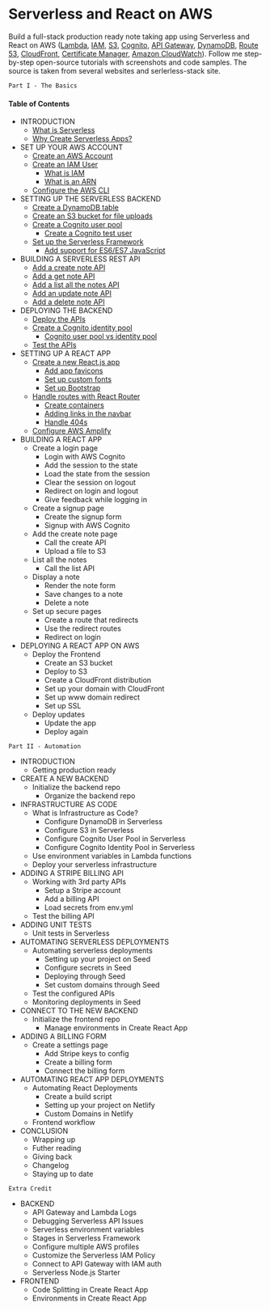 # Serverless and React on AWS
Build a full-stack production ready note taking app using Serverless and React on AWS ([Lambda](https://aws.amazon.com/lambda/), [IAM](https://aws.amazon.com/iam/), [S3](https://aws.amazon.com/s3/), [Cognito](https://aws.amazon.com/cognito/), [API Gateway](https://aws.amazon.com/api-gateway/), [DynamoDB](https://aws.amazon.com/dynamodb/), [Route 53](https://aws.amazon.com/route53/), [CloudFront](https://aws.amazon.com/cloudfront/), [Certificate Manager](https://aws.amazon.com/certificate-manager/), [Amazon CloudWatch](https://aws.amazon.com/cloudwatch/)). Follow me step-by-step open-source tutorials with screenshots and code samples. The source is taken from several websites and serlerless-stack site.

```
Part I - The Basics
```

#### **Table of Contents**
* INTRODUCTION  
  * [What is Serverless](https://github.com/eksant/serverless-react-aws/blob/master/docs/introduction/what-is-serverless.md)
  * [Why Create Serverless Apps?](https://github.com/eksant/serverless-react-aws/blob/master/docs/introduction/why-create-serverless-apps.md)
* SET UP YOUR AWS ACCOUNT
  * [Create an AWS Account](https://github.com/eksant/serverless-react-aws/blob/master/docs/setup-aws/create-an-aws-account.md)
  * [Create an IAM User](https://github.com/eksant/serverless-react-aws/blob/master/docs/setup-aws/create-an-iam-user.md)
    * [What is IAM](https://github.com/eksant/serverless-react-aws/blob/master/docs/setup-aws/what-is-iam.md)
    * [What is an ARN](https://github.com/eksant/serverless-react-aws/blob/master/docs/setup-aws/what-is-an-arn.md)
  * [Configure the AWS CLI](https://github.com/eksant/serverless-react-aws/blob/master/docs/setup-aws/configure-the-aws-cli.md)
* SETTING UP THE SERVERLESS BACKEND
  * [Create a DynamoDB table](https://github.com/eksant/serverless-react-aws/blob/master/docs/setting-serverless/create-a-dynamodb-table.md)
  * [Create an S3 bucket for file uploads](https://github.com/eksant/serverless-react-aws/blob/master/docs/setting-serverless/create-an-s3-bucket-for-file-uploads.md)
  * [Create a Cognito user pool](https://github.com/eksant/serverless-react-aws/blob/master/docs/setting-serverless/create-a-cognito-user-pool.md)
    * [Create a Cognito test user](https://github.com/eksant/serverless-react-aws/blob/master/docs/setting-serverless/create-a-cognito-test-user.md)
  * [Set up the Serverless Framework](https://github.com/eksant/serverless-react-aws/blob/master/docs/setting-serverless/setup-the-serverless-framework.md)
    * [Add support for ES6/ES7 JavaScript](https://github.com/eksant/serverless-react-aws/blob/master/docs/setting-serverless/add-support-for-es6-es7-javascript.md)
* BUILDING A SERVERLESS REST API
  * [Add a create note API](https://github.com/eksant/serverless-react-aws/blob/master/docs/building-rest-api/add-a-create-note-api.md)
  * [Add a get note API](https://github.com/eksant/serverless-react-aws/blob/master/docs/building-rest-api/add-a-get-note-api.md)
  * [Add a list all the notes API](https://github.com/eksant/serverless-react-aws/blob/master/docs/building-rest-api/add-a-list-all-the-notes-api.md)
  * [Add an update note API](https://github.com/eksant/serverless-react-aws/blob/master/docs/building-rest-api/add-an-update-note-api.md)
  * [Add a delete note API](https://github.com/eksant/serverless-react-aws/blob/master/docs/building-rest-api/add-a-delete-note-api.md)
* DEPLOYING THE BACKEND
  * [Deploy the APIs](https://github.com/eksant/serverless-react-aws/blob/master/docs/deploying-backend/deploy-the-apis.md)
  * [Create a Cognito identity pool](https://github.com/eksant/serverless-react-aws/blob/master/docs/deploying-backend/create-a-cognito-identity-pool.md)
    * [Cognito user pool vs identity pool](https://github.com/eksant/serverless-react-aws/blob/master/docs/deploying-backend/cognito-user-pool-vs-identity-pool.md)
  * [Test the APIs](https://github.com/eksant/serverless-react-aws/blob/master/docs/deploying-backend/test-the-apis.md)
* SETTING UP A REACT APP
  * [Create a new React.js app](https://github.com/eksant/serverless-react-aws/blob/master/docs/setting-react-app/create-a-new-reactjs-app.md)
    * [Add app favicons](https://github.com/eksant/serverless-react-aws/blob/master/docs/setting-react-app/add-app-favicons.md)
    * [Set up custom fonts](https://github.com/eksant/serverless-react-aws/blob/master/docs/setting-react-app/setup-custom-fonts.md)
    * [Set up Bootstrap](https://github.com/eksant/serverless-react-aws/blob/master/docs/setting-react-app/setup-bootstrap.md)
  * [Handle routes with React Router](https://github.com/eksant/serverless-react-aws/blob/master/docs/setting-react-app/handle-routes-with-react-router.md)
    * [Create containers](https://github.com/eksant/serverless-react-aws/blob/master/docs/setting-react-app/create-containers.md)
    * [Adding links in the navbar](https://github.com/eksant/serverless-react-aws/blob/master/docs/setting-react-app/adding-links-in-the-navbar.md)
    * [Handle 404s](https://github.com/eksant/serverless-react-aws/blob/master/docs/setting-react-app/handle-404s.md)
  * [Configure AWS Amplify](https://github.com/eksant/serverless-react-aws/blob/master/docs/setting-react-app/configure-aws-amplify.md)
* BUILDING A REACT APP
  * Create a login page
    * Login with AWS Cognito
    * Add the session to the state
    * Load the state from the session
    * Clear the session on logout
    * Redirect on login and logout
    * Give feedback while logging in
  * Create a signup page
    * Create the signup form
    * Signup with AWS Cognito
  * Add the create note page
    * Call the create API
    * Upload a file to S3
  * List all the notes
    * Call the list API
  * Display a note
    * Render the note form
    * Save changes to a note
    * Delete a note
  * Set up secure pages
    * Create a route that redirects
    * Use the redirect routes
    * Redirect on login
* DEPLOYING A REACT APP ON AWS
  * Deploy the Frontend
    * Create an S3 bucket
    * Deploy to S3
    * Create a CloudFront distribution
    * Set up your domain with CloudFront
    * Set up www domain redirect
    * Set up SSL
  * Deploy updates
    * Update the app
    * Deploy again

```
Part II - Automation
```

* INTRODUCTION
  * Getting production ready
* CREATE A NEW BACKEND
  * Initialize the backend repo
    * Organize the backend repo
* INFRASTRUCTURE AS CODE
  * What is Infrastructure as Code?
    * Configure DynamoDB in Serverless
    * Configure S3 in Serverless
    * Configure Cognito User Pool in Serverless
    * Configure Cognito Identity Pool in Serverless
  * Use environment variables in Lambda functions
  * Deploy your serverless infrastructure
* ADDING A STRIPE BILLING API
  * Working with 3rd party APIs
    * Setup a Stripe account
    * Add a billing API
    * Load secrets from env.yml
  * Test the billing API
* ADDING UNIT TESTS
  * Unit tests in Serverless
* AUTOMATING SERVERLESS DEPLOYMENTS
  * Automating serverless deployments
    * Setting up your project on Seed
    * Configure secrets in Seed
    * Deploying through Seed
    * Set custom domains through Seed
  * Test the configured APIs
  * Monitoring deployments in Seed
* CONNECT TO THE NEW BACKEND
  * Initialize the frontend repo
    * Manage environments in Create React App
* ADDING A BILLING FORM
  * Create a settings page
    * Add Stripe keys to config
    * Create a billing form
    * Connect the billing form
* AUTOMATING REACT APP DEPLOYMENTS
  * Automating React Deployments
    * Create a build script
    * Setting up your project on Netlify
    * Custom Domains in Netlify
  * Frontend workflow
* CONCLUSION
  * Wrapping up
  * Futher reading
  * Giving back
  * Changelog
  * Staying up to date

```
Extra Credit
```

* BACKEND
  * API Gateway and Lambda Logs
  * Debugging Serverless API Issues
  * Serverless environment variables
  * Stages in Serverless Framework
  * Configure multiple AWS profiles
  * Customize the Serverless IAM Policy
  * Connect to API Gateway with IAM auth
  * Serverless Node.js Starter
* FRONTEND
  * Code Splitting in Create React App
  * Environments in Create React App
